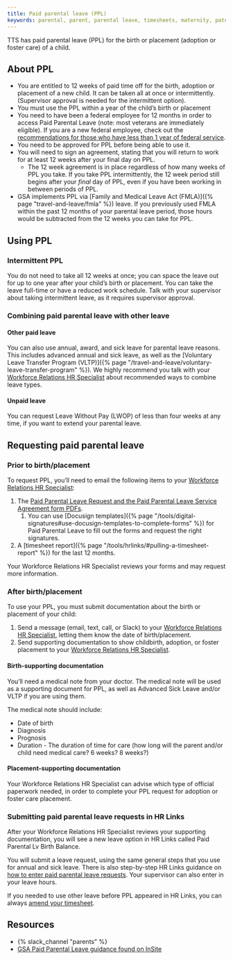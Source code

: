 ```yaml
---
title: Paid parental leave (PPL)
keywords: parental, parent, parental leave, timesheets, maternity, paternity
---
```

TTS has paid parental leave (PPL) for the birth or placement (adoption or foster care) of a child.

## About PPL
* You are entitled to 12 weeks of paid time off for the birth, adoption or placement of a new child. It can be taken all at once or intermittently. (Supervisor approval is needed for the intermittent option).
* You must use the PPL within a year of the child’s birth or placement
* You need to have been a federal employee for 12 months in order to access Paid Parental Leave (note: most veterans are immediately eligible). If you are a new federal employee, check out the [recommendations for those who have less than 1 year of federal service](https://docs.google.com/document/d/1I82lrWKkJX_t7DocCYkbZSLFpHLLP_HlwXWLgzzLFXk/edit#).
* You need to be approved for PPL before being able to use it.
* You will need to sign an agreement, stating that you will return to work for at least 12 weeks after your final day on PPL. 
  * The 12 week agreement is in place regardless of how many weeks of PPL you take. If you take PPL intermittently, the 12 week period still begins after your *final* day of PPL, even if you have been working in between periods of PPL.
* GSA implements PPL via [Family and Medical Leave Act (FMLA)]({% page "travel-and-leave/fmla" %}) leave. If you previously used FMLA within the past 12 months of your parental leave period, those hours would be subtracted from the 12 weeks you can take for PPL.

## Using PPL

### Intermittent PPL

You do not need to take all 12 weeks at once; you can space the leave out for up to one year after your child’s birth or placement. You can take the leave full-time or have a reduced work schedule. Talk with your supervisor about taking intermittent leave, as it requires supervisor approval.

### Combining paid parental leave with other leave

#### Other paid leave

You can also use annual, award, and sick leave for parental leave reasons. This includes advanced annual and sick leave, as well as the [Voluntary Leave Transfer Program (VLTP)]({% page "/travel-and-leave/voluntary-leave-transfer-program" %}). We highly recommend you talk with your [Workforce Relations HR Specialist](https://docs.google.com/document/d/15glvq9UakKUN8XTRTa6gRkhBHm2whhQyAGmf8ibTtBs/edit) about recommended ways to combine leave types.

#### Unpaid leave

You can request Leave Without Pay (LWOP) of less than four weeks at any time, if you want to extend your parental leave.

## Requesting paid parental leave

### Prior to birth/placement

To request PPL, you’ll need to email the following items to your [Workforce Relations HR Specialist](https://docs.google.com/document/d/15glvq9UakKUN8XTRTa6gRkhBHm2whhQyAGmf8ibTtBs/edit): 

1. The [Paid Parental Leave Request and the Paid Parental Leave Service Agreement form PDFs](https://drive.google.com/file/d/1PRdoXhC594Y0OqmDQS7MSMoA7aIDCv-S/view).  
   1. You can use [Docusign templates]({% page "/tools/digital-signatures#use-docusign-templates-to-complete-forms" %}) for Paid Parental Leave to fill out the forms and request the right signatures.
2. A [timesheet report]({% page "/tools/hrlinks/#pulling-a-timesheet-report" %}) for the last 12 months.

Your Workforce Relations HR Specialist reviews your forms and may request more information. 

### After birth/placement

To use your PPL, you must submit documentation about the birth or placement of your child:

1. Send a message (email, text, call, or Slack) to your [Workforce Relations HR Specialist](https://docs.google.com/document/d/15glvq9UakKUN8XTRTa6gRkhBHm2whhQyAGmf8ibTtBs/edit), letting them know the date of birth/placement.  
2. Send supporting documentation to show childbirth, adoption, or foster placement to your [Workforce Relations HR Specialist](https://docs.google.com/document/d/15glvq9UakKUN8XTRTa6gRkhBHm2whhQyAGmf8ibTtBs/edit).

#### Birth-supporting documentation

You’ll need a medical note from your doctor. The medical note will be used as a supporting document for PPL, as well as Advanced Sick Leave and/or VLTP if you are using them.

The medical note should include:

* Date of birth  
* Diagnosis  
* Prognosis  
* Duration \- The duration of time for care (how long will the parent and/or child need medical care? 6 weeks? 8 weeks?)

#### Placement-supporting documentation

Your Workforce Relations HR Specialist can advise which type of official paperwork needed, in order to complete your PPL request for adoption or foster care placement.

### Submitting paid parental leave requests in HR Links

After your Workforce Relations HR Specialist reviews your supporting documentation, you will see a new leave option in HR Links called Paid Parental Lv Birth Balance. 

You will submit a leave request, using the same general steps that you use for annual and sick leave. There is also step-by-step HR Links guidance on [how to enter paid parental leave requests](https://drive.google.com/file/d/1ERWXQoikCKKx0o1IvhJSan5ZzXAZyxrq/view?usp=sharing). Your supervisor can also enter in your leave hours.

If you needed to use other leave before PPL appeared in HR Links, you can always [amend your timesheet](https://drive.google.com/file/d/1EediybFHlLT1YFRZzd9Ac4MZimqX5QaW/view).

## Resources

* {% slack_channel "parents" %}  
* [GSA Paid Parental Leave guidance found on InSite](https://insite.gsa.gov/employee-resources/hr-eeo-pay-and-leave/pay-and-leave/leave/types-of-paid-leave?term=paid+parental+leave#PPL)
